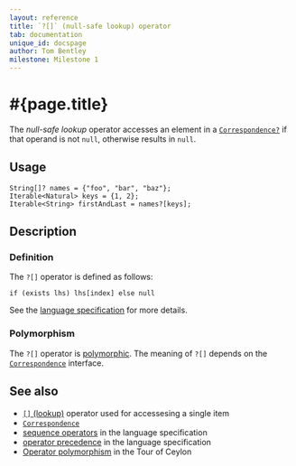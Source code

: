 ```yaml
---
layout: reference
title: `?[]` (null-safe lookup) operator
tab: documentation
unique_id: docspage
author: Tom Bentley
milestone: Milestone 1
---
```


# #{page.title}

The *null-safe lookup* operator accesses an element in a 
[`Correspondence?`](../../ceylon.language/Correspondence) if that operand is 
not `null`, otherwise results in `null`.

## Usage 

    String[]? names = {"foo", "bar", "baz"};
    Iterable<Natural> keys = {1, 2};
    Iterable<String> firstAndLast = names?[keys];

## Description

### Definition

The `?[]` operator is defined as follows:

    if (exists lhs) lhs[index] else null	

See the [language specification](#{site.urls.spec}#listmap) for 
more details.

### Polymorphism

The `?[]` operator is [polymorphic](/documentation/reference/operator/operator-polymorphism). 
The meaning of `?[]` depends on the 
[`Correspondence`](../../ceylon.language/Correspondence) 
interface.

## See also

* [`[]` (lookup)](../lookup) operator used for accessesing a single item
* [`Correspondence`](../../ceylon.language/Correspondence)
* [sequence operators](#{site.urls.spec}#listmap) in the 
  language specification
* [operator precedence](#{site.urls.spec}#operatorprecedence) in the 
  language specification
* [Operator polymorphism](/documentation/tour/language-module/#operator_polymorphism) 
  in the Tour of Ceylon

